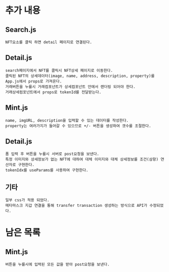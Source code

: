 # 추가 내용
## Search.js
    NFT요소를 클릭 하면 detail 페이지로 연결된다.
    
## Detail.js
    search페이지에서 NFT를 클릭시 NFT상세 페이지로 이동한다.
    클릭된 NFT의 상세데이터(image, name, address, description, property)를 App.js에서 props로 가져온다.
    거래버튼을 누를시 거래컴포넌트가 상세컴포넌트 안에서 랜더링 되어야 한다.
    거래상세컴포넌트에서 props로 tokenId를 전달받는다.

## Mint.js
    name, imgURL, description을 입력할 수 있는 데이터를 작성한다.
    property는 여러가지가 들어갈 수 있으므로 +/- 버튼을 생성하여 갯수를 조절한다.

## Detail.js
    폼 입력 후 버튼을 누를시 서버로 post요청을 보낸다.
    특정 이미지와 상세정보가 없는 NFT에 대하여 대체 이미지와 대체 상세정보를 조건(삼항) 연산자로 구현한다.
    tokenIdx를 useParams를 사용하여 구현한다. 

## 기타
    일부 css가 적용 되었다.
    메타마스크 지갑 연결을 통해 transfer transaction 생성하는 방식으로 API가 수정되었다.

# 남은 목록
## Mint.js
    버튼을 누를시에 입력된 모든 값을 받아 post요청을 보낸다.




